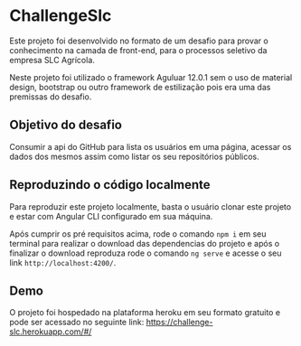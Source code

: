 # ChallengeSlc

Este projeto foi desenvolvido no formato de um desafio para provar o conhecimento na camada de front-end, para o processos seletivo da empresa SLC Agrícola.

Neste projeto foi utilizado o framework Aguluar 12.0.1 sem o uso de material design, bootstrap ou outro framework de estilização pois era uma das premissas do desafio.

## Objetivo do desafio

Consumir a api do GitHub para lista os usuários em uma página, acessar os dados dos mesmos assim como listar os seu repositórios públicos.

## Reproduzindo o código localmente

Para reproduzir este projeto localmente, basta o usuário clonar este projeto e estar com Angular CLI configurado em sua máquina.

Após cumprir os pré requisitos acima, rode o comando `npm i` em seu terminal para realizar o download das dependencias do projeto e após o finalizar o download reproduza rode o comando  `ng serve` e acesse o seu link `http://localhost:4200/`.

## Demo

O projeto foi hospedado na plataforma heroku em seu formato gratuito e pode ser acessado no seguinte link: https://challenge-slc.herokuapp.com/#/
